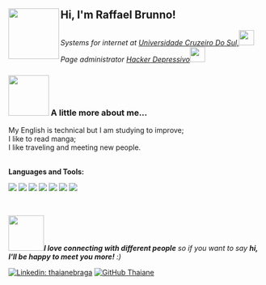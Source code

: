 <h2> Hi, I'm Raffael Brunno! <img align="left" src="https://media.giphy.com/media/fQuF2qQW0f2UpiPvG5/giphy.gif" width="100"></h2>
<p><em>Systems for internet at <a href="https://www.cruzeirodosul.edu.br/">Universidade Cruzeiro Do Sul,</a><img src="https://media.giphy.com/media/MB75OzWrpUMOWfBHg0/giphy.gif" width="30" ><br>Page administrator <a href="https://www.facebook.com/HackersDepressivo">Hacker Depressivo</a><img src="https://media.giphy.com/media/Y0y2Tav0YimqiuGQps/giphy.gif" width="30"></em></p>



### <img src="https://media.giphy.com/media/k0K7YxqZ453UtuzfZ4/giphy.gif" width="80"> A little more about me...  

My English is technical but I am studying to improve;<br>
I like to read manga;<br>
I like traveling and meeting new people.<br>
<br>



**Languages and Tools:**  <br>


  <code><img src="https://img.shields.io/badge/HTML5-E34F26?style=for-the-badge&logo=html5&logoColor=white"></code>
  <code><img src="https://img.shields.io/badge/CSS3-1572B6?style=for-the-badge&logo=css3&logoColor=white"></code>
  <code><img src="https://img.shields.io/badge/Python-3776AB?style=for-the-badge&logo=python&logoColor=white"></code>
  <code><img src="https://img.shields.io/badge/PHP-777BB4?style=for-the-badge&logo=php&logoColor=white"></code>
  <code><img src="https://img.shields.io/badge/jQuery-0769AD?style=for-the-badge&logo=jquery&logoColor=white"></code>
  <code><img src="https://img.shields.io/badge/MySQL-00000F?style=for-the-badge&logo=mysql&logoColor=white"></code>
  <code><img src="https://img.shields.io/badge/Git-F05032?style=for-the-badge&logo=git&logoColor=white"></code>
 
<br>




<img src="https://media.giphy.com/media/xUA7aL1gGVQbIkosIE/giphy.gif" width=70><em><b>I love connecting with different people</b> so if you want to say <b>hi, I'll be happy to meet you more!</b> :)</em>


[![Linkedin: thaianebraga](https://img.shields.io/badge/-raffael-blue?style=flat-square&logo=Linkedin&logoColor=white&link=https://www.linkedin.com/in/raffael-brunno/)](https://www.linkedin.com/in/raffael-brunno/)
[![GitHub Thaiane](https://img.shields.io/github/followers/raffaelzzz?label=follow&style=social)](https://github.com/raffaelzzz)
